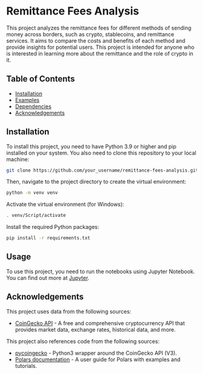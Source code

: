 # Remittance Fees Analysis

This project analyzes the remittance fees for different methods of sending money across borders, such as crypto, stablecoins, and remittance services. It aims to compare the costs and benefits of each method and provide insights for potential users. This project is intended for anyone who is interested in learning more about the remittance and the role of crypto in it.

## Table of Contents

- [Installation](#installation)
- [Examples](#examples)
- [Dependencies](#dependencies)
- [Acknowledgements](#acknowledgements)

## Installation

To install this project, you need to have Python 3.9 or higher and pip installed on your system. You also need to clone this repository to your local machine:

```sh
git clone https://github.com/your_username/remittance-fees-analysis.git
```

Then, navigate to the project directory to create the virtual environment:

```sh
python -m venv venv
```
Activate the virtual environment (for Windows):

```sh
. venv/Script/activate
```

Install the required Python packages:

```sh
pip install -r requirements.txt
```

## Usage

To use this project, you need to run the notebooks using Jupyter Notebook. You can find out more at [Jupyter](https://jupyter.org/install).

## Acknowledgements

This project uses data from the following sources:

- [CoinGecko API](https://www.coingecko.com/en/api) - A free and comprehensive cryptocurrency API that provides market data, exchange rates, historical data, and more.

This project also references code from the following sources:

- [pycoingecko](https://pypi.org/project/pycoingecko/) - Python3 wrapper around the CoinGecko API (V3).
- [Polars documentation](https://pola-rs.github.io/polars-book/user-guide/) - A user guide for Polars with examples and tutorials.